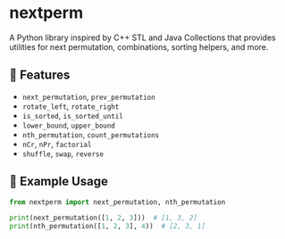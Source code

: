 # nextperm

A Python library inspired by C++ STL and Java Collections that provides utilities for next permutation, combinations, sorting helpers, and more.

## 🚀 Features

- `next_permutation`, `prev_permutation`
- `rotate_left`, `rotate_right`
- `is_sorted`, `is_sorted_until`
- `lower_bound`, `upper_bound`
- `nth_permutation`, `count_permutations`
- `nCr`, `nPr`, `factorial`
- `shuffle`, `swap`, `reverse`

## 🧪 Example Usage

```python
from nextperm import next_permutation, nth_permutation

print(next_permutation([1, 2, 3]))  # [1, 3, 2]
print(nth_permutation([1, 2, 3], 4))  # [2, 3, 1]
